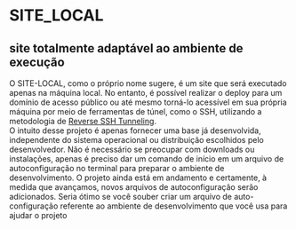 # SITE_LOCAL
## site totalmente adaptável ao ambiente de execução 
O SITE-LOCAL, como o próprio nome sugere, é um site que será executado apenas na máquina local. No entanto, é possível realizar o deploy para um domínio de acesso público ou até mesmo torná-lo acessível em sua própria máquina por meio de ferramentas de túnel, como o SSH, utilizando a metodologia de <a href="https://www.vultr.com/docs/reverse-ssh-tunneling/?utm_source=performance-max-latam">Reverse SSH Tunneling</a>.</br>
O intuito desse projeto é apenas fornecer uma base já desenvolvida, independente do sistema operacional ou distribuição escolhidos pelo desenvolvedor. Não é necessário se preocupar com downloads ou instalações, apenas é preciso dar um comando de início em um arquivo de autoconfiguração no terminal para preparar o ambiente de desenvolvimento. O projeto ainda está em andamento e certamente, à medida que avançamos, novos arquivos de autoconfiguração serão adicionados. Seria ótimo se você souber criar um arquivo de auto-configuração referente ao ambiente de desenvolvimento que você usa para ajudar o projeto
